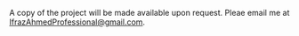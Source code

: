 A copy of the project will be made available upon request. Pleae email me at IfrazAhmedProfessional@gmail.com.

